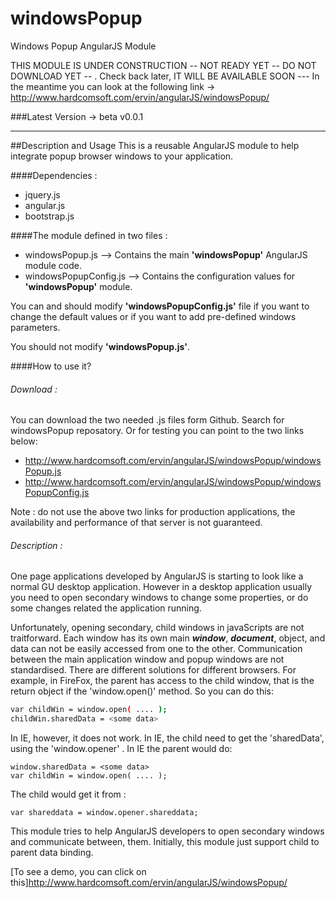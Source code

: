 windowsPopup
============

Windows Popup AngularJS Module

THIS MODULE IS UNDER CONSTRUCTION -- NOT READY YET -- DO NOT DOWNLOAD YET -- . Check back later, IT WILL BE AVAILABLE SOON ---
In the meantime you can look at the following link -> http://www.hardcomsoft.com/ervin/angularJS/windowsPopup/ 


###Latest Version -> beta v0.0.1

-----------------------------------------------------------------------------------------

##Description and Usage
This is a reusable AngularJS module to help integrate popup browser windows to your application.

####Dependencies :
- jquery.js
- angular.js
- bootstrap.js

####The module defined in two files :
- windowsPopup.js       --> Contains the main **'windowsPopup'** AngularJS module code.
- windowsPopupConfig.js --> Contains the configuration values for **'windowsPopup'** module.

You can and should modify **'windowsPopupConfig.js'** file if you want to change the default values or if you want to add pre-defined windows parameters.

You should not modify **'windowsPopup.js'**.  

####How to use it?
###### Download :
You can download the two needed .js files form Github. Search for windowsPopup reposatory.
Or for testing you can point to the two links below:
- http://www.hardcomsoft.com/ervin/angularJS/windowsPopup/windowsPopup.js
- http://www.hardcomsoft.com/ervin/angularJS/windowsPopup/windowsPopupConfig.js

Note : do not use the above two links for production applications, the availability and performance of that server is not guaranteed. 

###### Description :
One page applications developed by AngularJS is starting to look like a normal GU desktop application. However in a desktop application usually you need to open secondary windows to change some properties, or do some changes related the application running.  

Unfortunately, opening secondary, child windows in javaScripts are not traitforward.
Each window has its own main ***window***, ***document***, object, and data can not be easily accessed from one to the other.
Communication between the main application window and popup windows are not standardised. There are different solutions for different browsers. For example, in FireFox, the parent has access to the child window, that is the return object if the 'window.open()' method. So you can do this:

```sh
var childWin = window.open( .... );
childWin.sharedData = <some data>
```

In IE, however, it does not work. In IE, the child need to get the 'sharedData', using the 'window.opener' .
In IE the parent would do:

```
window.sharedData = <some data>
var childWin = window.open( .... );
```
The child would get it from :

```
var shareddata = window.opener.shareddata;
```

This module tries to help AngularJS developers to open secondary windows and communicate between, them. 
Initially, this module just support child to parent data binding. 

[To see a demo, you can click on this]http://www.hardcomsoft.com/ervin/angularJS/windowsPopup/  





